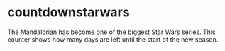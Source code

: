 # countdownstarwars
The Mandalorian has become one of the biggest Star Wars series. This counter shows how many days are left until the start of the new season.
